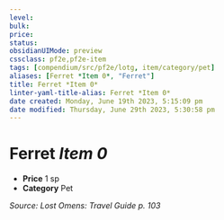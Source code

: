 ```yaml
---
level:
bulk:
price:
status:
obsidianUIMode: preview
cssclass: pf2e,pf2e-item
tags: [compendium/src/pf2e/lotg, item/category/pet]
aliases: [Ferret *Item 0*, "Ferret"]
title: Ferret *Item 0*
linter-yaml-title-alias: Ferret *Item 0*
date created: Monday, June 19th 2023, 5:15:09 pm
date modified: Thursday, June 29th 2023, 5:30:58 pm
---
```


# Ferret *Item 0*

- **Price** 1 sp
- **Category** Pet

*Source: Lost Omens: Travel Guide p. 103*
